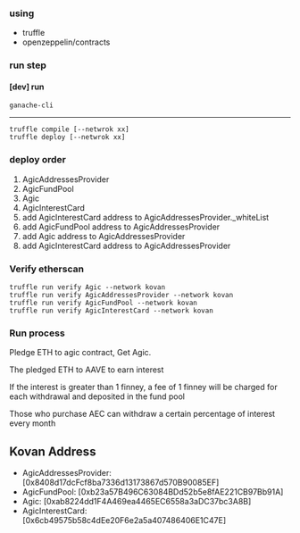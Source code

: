 ### using 
- truffle
- openzeppelin/contracts

### run step

#### [dev] run
`ganache-cli`

-----

```shell
truffle compile [--netwrok xx]
truffle deploy [--netwrok xx]
```
### deploy order
1. AgicAddressesProvider
2. AgicFundPool
3. Agic
4. AgicInterestCard
5. add AgicInterestCard address to AgicAddressesProvider._whiteList
6. add AgicFundPool address to AgicAddressesProvider
7. add Agic address to AgicAddressesProvider
8. add AgicInterestCard address to AgicAddressesProvider

### Verify etherscan
```shell
truffle run verify Agic --network kovan
truffle run verify AgicAddressesProvider --network kovan
truffle run verify AgicFundPool --network kovan
truffle run verify AgicInterestCard --network kovan
```

### Run process
Pledge ETH to agic contract, Get Agic.

The pledged ETH to AAVE to earn interest

If the interest is greater than 1 finney, a fee of 1 finney will be charged for each withdrawal and deposited in the fund pool

Those who purchase AEC can withdraw a certain percentage of interest every month

## Kovan Address 
- AgicAddressesProvider: [0x8408d17dcFcf8ba7336d13173867d570B90085EF]
- AgicFundPool: [0xb23a57B496C63084BDd52b5e8fAE221CB97Bb91A]
- Agic: [0xab8224dd1F4A469ea4465EC6558a3aDC37bc3A8B]
- AgicInterestCard: [0x6cb49575b58c4dEe20F6e2a5a407486406E1C47E]